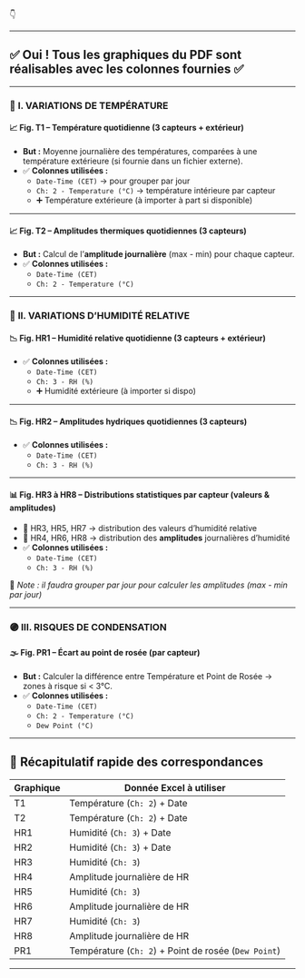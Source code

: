 👇

---

## ✅ **Oui ! Tous les graphiques du PDF sont réalisables** avec les colonnes fournies ✅

---

### 🔶 **I. VARIATIONS DE TEMPÉRATURE**

#### 📈 **Fig. T1 – Température quotidienne (3 capteurs + extérieur)**  
- **But :** Moyenne journalière des températures, comparées à une température extérieure (si fournie dans un fichier externe).
- ✅ **Colonnes utilisées :**
  - `Date-Time (CET)` → pour grouper par jour
  - `Ch: 2 - Temperature (°C)` → température intérieure par capteur
  - ➕ Température extérieure (à importer à part si disponible)

---

#### 📈 **Fig. T2 – Amplitudes thermiques quotidiennes (3 capteurs)**  
- **But :** Calcul de l’**amplitude journalière** (max - min) pour chaque capteur.
- ✅ **Colonnes utilisées :**
  - `Date-Time (CET)`
  - `Ch: 2 - Temperature (°C)`

---

### 🔵 **II. VARIATIONS D’HUMIDITÉ RELATIVE**

#### 📉 **Fig. HR1 – Humidité relative quotidienne (3 capteurs + extérieur)**  
- ✅ **Colonnes utilisées :**
  - `Date-Time (CET)`
  - `Ch: 3 - RH (%)`
  - ➕ Humidité extérieure (à importer si dispo)

---

#### 📉 **Fig. HR2 – Amplitudes hydriques quotidiennes (3 capteurs)**  
- ✅ **Colonnes utilisées :**
  - `Date-Time (CET)`
  - `Ch: 3 - RH (%)`

---

#### 📊 **Fig. HR3 à HR8 – Distributions statistiques par capteur (valeurs & amplitudes)**  
- 📍 HR3, HR5, HR7 → distribution des valeurs d’humidité relative
- 📍 HR4, HR6, HR8 → distribution des **amplitudes** journalières d’humidité
- ✅ **Colonnes utilisées :**
  - `Date-Time (CET)`
  - `Ch: 3 - RH (%)`

🧠 *Note : il faudra grouper par jour pour calculer les amplitudes (max - min par jour)*

---

### 🟣 **III. RISQUES DE CONDENSATION**

#### 🌫️ **Fig. PR1 – Écart au point de rosée (par capteur)**  
- **But :** Calculer la différence entre Température et Point de Rosée → zones à risque si < 3°C.
- ✅ **Colonnes utilisées :**
  - `Date-Time (CET)`
  - `Ch: 2 - Temperature (°C)`
  - `Dew Point (°C)`

---

## 🧾 Récapitulatif rapide des correspondances

| Graphique | Donnée Excel à utiliser |
|-----------|--------------------------|
| T1        | Température (`Ch: 2`) + Date |
| T2        | Température (`Ch: 2`) + Date |
| HR1       | Humidité (`Ch: 3`) + Date |
| HR2       | Humidité (`Ch: 3`) + Date |
| HR3       | Humidité (`Ch: 3`) |
| HR4       | Amplitude journalière de HR |
| HR5       | Humidité (`Ch: 3`) |
| HR6       | Amplitude journalière de HR |
| HR7       | Humidité (`Ch: 3`) |
| HR8       | Amplitude journalière de HR |
| PR1       | Température (`Ch: 2`) + Point de rosée (`Dew Point`) |

---